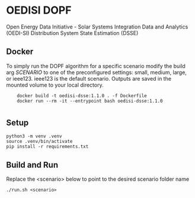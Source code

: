 # OEDISI DOPF
Open Energy Data Initiative - Solar Systems Integration Data and Analytics (OEDI-SI) Distribution System State Estimation (DSSE)

## Docker

To simply run the DOPF algorithm for a specific scenario modify the build arg *SCENARIO* to one of the preconfigured settings: small, medium, large, or ieee123. ieee123 is the default scenario. Outputs are saved in the mounted volume to your local directory.

```shell
    docker build -t oedisi-dsse:1.1.0 . -f Dockerfile
    docker run --rm -it --entrypoint bash oedisi-dsse:1.1.0
```
#
 
## Setup

```shell
python3 -m venv .venv
source .venv/bin/activate
pip install -r requirements.txt
```

## Build and Run
Replace the \<scenario\> below to point to the desired scenario folder name

```shell
./run.sh <scenario>
```
